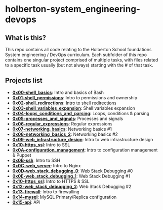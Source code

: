 # holberton-system_engineering-devops

## What is this?

This repo contains all code relating to the Holberton School foundations System engineering / DevOps curriculum.
Each subfolder of this repo contains one singular project comprised of multiple tasks, with files related to a specific task usually (but not always) starting with the # of that task.

## Projects list
* **[0x00-shell_basics](https://github.com/ThibaudP/holberton-system_engineering-devops/tree/main/0x00-shell_basics)**: Intro and basics of Bash
* **[0x01-shell_permissions](https://github.com/ThibaudP/holberton-system_engineering-devops/tree/main/0x01-shell_permissions)**: Intro to permissions and ownership
* **[0x02-shell_redirections](https://github.com/ThibaudP/holberton-system_engineering-devops/tree/main/0x02-shell_redirections)**: Intro to shell redirections
* **[0x03-shell_variables_expansion](https://github.com/ThibaudP/holberton-system_engineering-devops/tree/main/0x03-shell_variables_expansions)**: Shell variables expansion
* **[0x04-loops_conditions_and_parsing](https://github.com/ThibaudP/holberton-system_engineering-devops/tree/main/0x04-loops_conditions_and_parsing)**: Loops, conditions & parsing
* **[0x05-processes_and_signals](https://github.com/ThibaudP/holberton-system_engineering-devops/tree/main/0x05-processes_and_signals)**: Processes and signals
* **[0x06-regular_expressions](https://github.com/ThibaudP/holberton-system_engineering-devops/tree/main/0x06-regular_expressions)**: Regular expressions
* **[0x07-networking_basics](https://github.com/ThibaudP/holberton-system_engineering-devops/tree/main/0x07-networking_basics)**: Networking basics #1
* **[0x08-networking_basics_2](https://github.com/ThibaudP/holberton-system_engineering-devops/tree/main/0x08-networking_basics_2)**: Networking basics #2
* **[0x09-web_infrastructure_design](https://github.com/ThibaudP/holberton-system_engineering-devops/tree/main/0x09-web_infrastructure_design)**: Intro to web infrastructure design
* **[0x10-https_ssl](https://github.com/ThibaudP/holberton-system_engineering-devops/tree/main/0x10-https_ssl)**: Intro to SSL
* **[0x0A-configuration_management](https://github.com/ThibaudP/holberton-system_engineering-devops/tree/main/0x0A-configuration_management)**: Intro to configuration management & Puppet
* **[0x0B-ssh](https://github.com/ThibaudP/holberton-system_engineering-devops/tree/main/0x0B-ssh)**: Intro to SSH
* **[0x0C-web_server](https://github.com/ThibaudP/holberton-system_engineering-devops/tree/main/0x0C-web_server)**: Intro to Nginx
* **[0x0D-web_stack_debugging_0](https://github.com/ThibaudP/holberton-system_engineering-devops/tree/main/0x0D-web_stack_debugging_0)**: Web Stack Debugging #0
* **[0x0E-web_stack_debugging_1](https://github.com/ThibaudP/holberton-system_engineering-devops/tree/main/0x0E-web_stack_debugging_1)**: Web Stack Debugging #1
* **[0x10-https_ssl](https://github.com/ThibaudP/holberton-system_engineering-devops/tree/main/0x10-https_ssl)**: Intro to HTTPS & SSL
* **[0x12-web_stack_debugging_2](https://github.com/ThibaudP/holberton-system_engineering-devops/tree/main/0x12-web_stack_debugging_2)**: Web Stack Debugging #2
* **[0x13-firewall](https://github.com/ThibaudP/holberton-system_engineering-devops/tree/main/0x13-firewall)**: Intro to firewalling
* **[0x14-mysql](https://github.com/ThibaudP/holberton-system_engineering-devops/tree/main/0x14-mysql)**: MySQL Primary/Replica configuration
* **[0x15-api](https://github.com/ThibaudP/holberton-system_engineering-devops/tree/main/0x15-api)**: API
